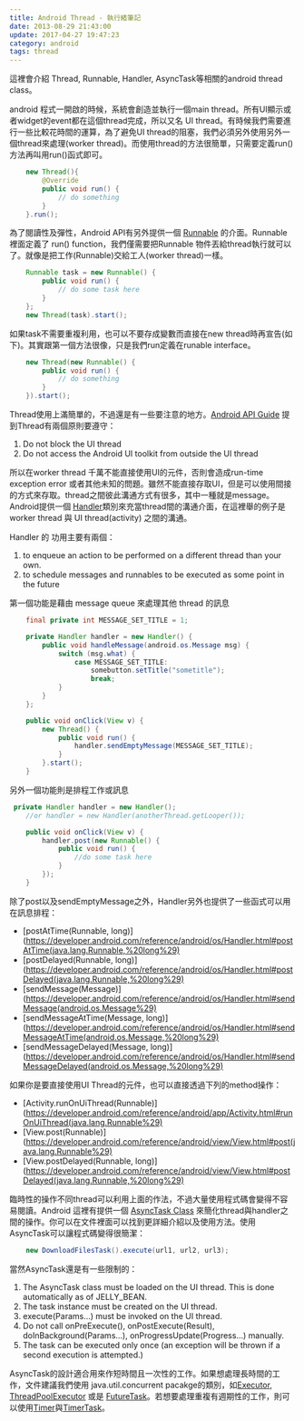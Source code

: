 ```yaml
---
title: Android Thread - 執行緒筆記
date: 2013-08-29 21:43:00
update: 2017-04-27 19:47:23
category: android
tags: thread
---
```

這裡會介紹 Thread, Runnable, Handler, AsyncTask等相關的android thread class。
<!-- more -->
android 程式一開啟的時候，系統會創造並執行一個main thread。所有UI顯示或者widget的event都在這個thread完成，所以又名 UI thread。有時候我們需要進行一些比較花時間的運算，為了避免UI thread的阻塞，我們必須另外使用另外一個thread來處理(worker thread)。而使用thread的方法很簡單，只需要定義run()方法再叫用run()函式即可。
```java
    new Thread(){
        @Override
        public void run() {
            // do something
        }
    }.run();
```
為了閱讀性及彈性，Android API有另外提供一個 [Runnable](https://developer.android.com/reference/java/lang/Runnable.html) 的介面。Runnable 裡面定義了 run() function，我們僅需要把Runnable 物件丟給thread執行就可以了。就像是把工作(Runnable)交給工人(worker thread)一樣。

```java
    Runnable task = new Runnable() {
        public void run() {
            // do some task here
        }
    };
    new Thread(task).start();
```
如果task不需要重複利用，也可以不要存成變數而直接在new thread時再宣告(如下)。其實跟第一個方法很像，只是我們run定義在runable interface。
```java
    new Thread(new Runnable() {
        public void run() {
            // do something
        }
    }).start();
```
Thread使用上滿簡單的，不過還是有一些要注意的地方。[Android API Guide](https://developer.android.com/guide/components/processes-and-threads.html#Threads) 提到Thread有兩個原則要遵守：
1. Do not block the UI thread 
2. Do not access the Android UI toolkit from outside the UI thread 

所以在worker thread 千萬不能直接使用UI的元件，否則會造成run-time exception error 或者其他未知的問題。雖然不能直接存取UI，但是可以使用間接的方式來存取。thread之間彼此溝通方式有很多，其中一種就是message。Android提供一個 [Handler](https://developer.android.com/reference/android/os/Handler.html)類別來充當thread間的溝通介面，在這裡舉的例子是 worker thread 與 UI thread(activity) 之間的溝通。

Handler 的 功用主要有兩個：
1. to enqueue an action to be performed on a different thread than your own.
2. to schedule messages and runnables to be executed as some point in the future

第一個功能是藉由 message queue 來處理其他 thread 的訊息
```java
    final private int MESSAGE_SET_TITLE = 1;

    private Handler handler = new Handler() {
        public void handleMessage(android.os.Message msg) {
            switch (msg.what) {
                case MESSAGE_SET_TITLE:
                    somebutton.setTitle("sometitle");
                    break;
            }
        }
    };

    public void onClick(View v) {
        new Thread() {
            public void run() {
                handler.sendEmptyMessage(MESSAGE_SET_TITLE);
            }
        }.start();
    }
```
另外一個功能則是排程工作或訊息
```java
 private Handler handler = new Handler();
    //or handler = new Handler(anotherThread.getLooper());

    public void onClick(View v) {
        handler.post(new Runnable() {
            public void run() {
                //do some task here
            }
        });
    }
```
除了post以及sendEmptyMessage之外，Handler另外也提供了一些函式可以用在訊息排程：
- [postAtTime(Runnable, long)](https://developer.android.com/reference/android/os/Handler.html#postAtTime(java.lang.Runnable,%20long%29)
- [postDelayed(Runnable, long)](https://developer.android.com/reference/android/os/Handler.html#postDelayed(java.lang.Runnable,%20long%29)
- [sendMessage(Message)](https://developer.android.com/reference/android/os/Handler.html#sendMessage(android.os.Message%29)
- [sendMessageAtTime(Message, long)](https://developer.android.com/reference/android/os/Handler.html#sendMessageAtTime(android.os.Message,%20long%29)
- [sendMessageDelayed(Message, long)](https://developer.android.com/reference/android/os/Handler.html#sendMessageDelayed(android.os.Message,%20long%29)

如果你是要直接使用UI Thread的元件，也可以直接透過下列的method操作：
- [Activity.runOnUiThread(Runnable)](https://developer.android.com/reference/android/app/Activity.html#runOnUiThread(java.lang.Runnable%29)
- [View.post(Runnable)](https://developer.android.com/reference/android/view/View.html#post(java.lang.Runnable%29)
- [View.postDelayed(Runnable, long)](https://developer.android.com/reference/android/view/View.html#postDelayed(java.lang.Runnable,%20long%29)

臨時性的操作不同thread可以利用上面的作法，不過大量使用程式碼會變得不容易閱讀。Android 這裡有提供一個 [AsyncTask Class](https://developer.android.com/reference/android/os/AsyncTask.html) 來簡化thread與handler之間的操作。你可以在文件裡面可以找到更詳細介紹以及使用方法。使用AsyncTask可以讓程式碼變得很簡潔：
```java
    new DownloadFilesTask().execute(url1, url2, url3);
```
當然AsyncTask還是有一些限制的：
1. The AsyncTask class must be loaded on the UI thread. This is done automatically as of JELLY_BEAN.
2. The task instance must be created on the UI thread. 
3. execute(Params...) must be invoked on the UI thread.
4. Do not call onPreExecute(), onPostExecute(Result), doInBackground(Params...), onProgressUpdate(Progress...) manually. 
5. The task can be executed only once (an exception will be thrown if a second execution is attempted.)

AsyncTask的設計適合用來作短時間且一次性的工作。如果想處理長時間的工作，文件建議我們使用 java.util.concurrent pacakge的類別，如[Executor](https://developer.android.com/reference/java/util/concurrent/Executor.html), [ThreadPoolExecutor](https://developer.android.com/reference/java/util/concurrent/ThreadPoolExecutor.html) 或是 [FutureTask](https://developer.android.com/reference/java/util/concurrent/FutureTask.html)。若想要處理重複有週期性的工作，則可以使用[Timer](https://developer.android.com/reference/java/util/Timer.html)與[TimerTask](https://developer.android.com/reference/java/util/TimerTask.html)。